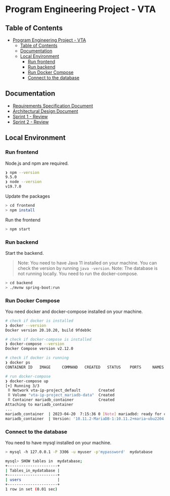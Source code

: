 # Program Engineering Project - VTA

## Table of Contents

- [Program Engineering Project - VTA](#program-engineering-project---vta)
  - [Table of Contents](#table-of-contents)
  - [Documentation](#documentation)
  - [Local Environment](#local-environment)
    - [Run frontend](#run-frontend)
    - [Run backend](#run-backend)
    - [Run Docker Compose](#run-docker-compose)
    - [Connect to the database](#connect-to-the-database)

## Documentation

- [Requirements Specification Document](documentation/Requirements%20Specification%20Document.md)
- [Architectural Design Document](documentation/Arhitectural%20Design%20Document.md)
- [Sprint 1 - Review](documentation/Sprint%201%20-%20Review.md)
- [Sprint 2 - Review](documentation/Sprint%202%20-%20Review.md)

## Local Environment

### Run frontend

Node.js and npm are required.

```bash
❯ npm --version     
9.5.0
❯ node --version
v19.7.0
```

Update the packages
```bash
> cd frontend
> npm install
```

Run the frontend
```bash
> npm start
```

### Run backend

Start the backend.
> Note: You need to have Java 11 installed on your machine. You can check the version by running `java -version`.
> Note: The database is not running locally. You need to run the docker-compose.

```bash
> cd backend
> ./mvnw spring-boot:run
```

### Run Docker Compose

You need docker and docker-compose installed on your machine.

```bash
# check if docker is installed
❯ docker --version
Docker version 20.10.20, build 9fdeb9c

# check if docker-compose is installed
❯ docker-compose --version
Docker Compose version v2.12.0

# check if docker is running
❯ docker ps
CONTAINER ID   IMAGE     COMMAND   CREATED   STATUS    PORTS     NAMES

# run docker-compose
❯ docker-compose up
[+] Running 3/3
 ⠿ Network vta-ip-project_default        Created                                                                                                                                                             0.2s
 ⠿ Volume "vta-ip-project_mariadb-data"  Created                                                                                                                                                             0.0s
 ⠿ Container mariadb_container           Created                                                                                                                                                             0.1s
Attaching to mariadb_container
...
mariadb_container  | 2023-04-20  7:15:36 0 [Note] mariadbd: ready for connections.
mariadb_container  | Version: '10.11.2-MariaDB-1:10.11.2+maria~ubu2204'  socket: '/run/mysqld/mysqld.sock'  port: 3306  mariadb.org binary distribution
```

### Connect to the database

You need to have mysql installed on your machine.

```bash
> mysql -h 127.0.0.1 -P 3306 -u myuser -p'mypassword'  mydatabase

mysql> SHOW tables in  mydatabase;
+----------------------+
| Tables_in_mydatabase |
+----------------------+
| users                |
+----------------------+
1 row in set (0.01 sec)
```
